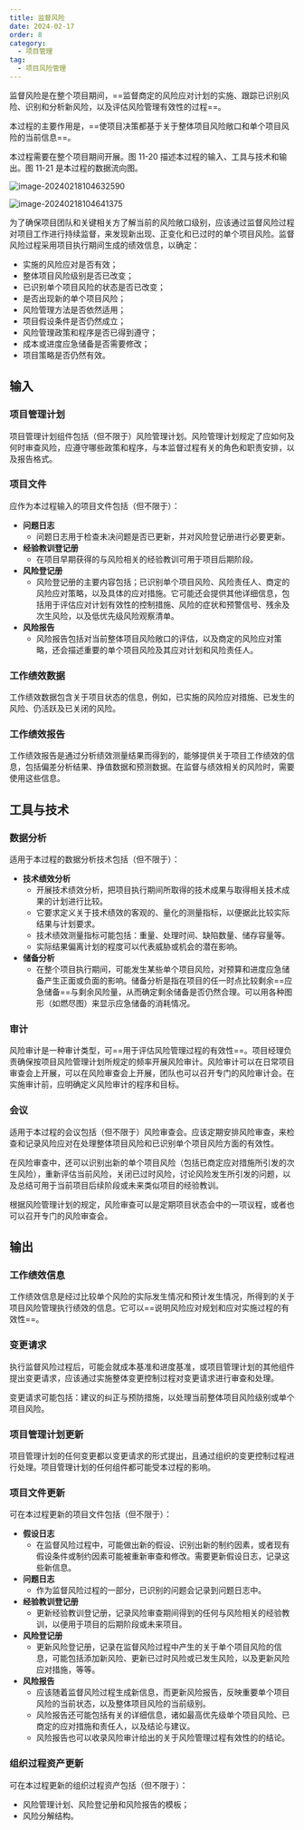```yaml
---
title: 监督风险
date: 2024-02-17
order: 8
category:
  - 项目管理
tag:
  - 项目风险管理
---
```


监督风险是在整个项目期间，==监督商定的风险应对计划的实施、跟踪已识别风险、识别和分析新风险，以及评估风险管理有效性的过程==。

本过程的主要作用是，==使项目决策都基于关于整体项目风险敞口和单个项目风险的当前信息==。

本过程需要在整个项目期间开展。图 11-20 描述本过程的输入、工具与技术和输出。图 11-21 是本过程的数据流向图。

![image-20240218104632590](https://raw.githubusercontent.com/GodX-18/picBed/main/image-20240218104632590.png)

![image-20240218104641375](https://raw.githubusercontent.com/GodX-18/picBed/main/image-20240218104641375.png)

为了确保项目团队和关键相关方了解当前的风险敞口级别，应该通过监督风险过程对项目工作进行持续监督，来发现新出现、正变化和已过时的单个项目风险。监督风险过程采用项目执行期间生成的绩效信息，以确定：

* 实施的风险应对是否有效；
* 整体项目风险级别是否已改变；
* 已识别单个项目风险的状态是否已改变；
* 是否出现新的单个项目风险；
* 风险管理方法是否依然适用；
* 项目假设条件是否仍然成立；
* 风险管理政策和程序是否已得到遵守；
* 成本或进度应急储备是否需要修改；
* 项目策略是否仍然有效。

## 输入

### 项目管理计划

项目管理计划组件包括（但不限于）风险管理计划。风险管理计划规定了应如何及何时审查风险，应遵守哪些政策和程序，与本监督过程有关的角色和职责安排，以及报告格式。

### 项目文件

应作为本过程输入的项目文件包括（但不限于）：

* **问题日志**
  * 问题日志用于检查未决问题是否已更新，并对风险登记册进行必要更新。 
* **经验教训登记册**
  * 在项目早期获得的与风险相关的经验教训可用于项目后期阶段。
* **风险登记册**
  * 风险登记册的主要内容包括；已识别单个项目风险、风险责任人、商定的风险应对策略，以及具体的应对措施。它可能还会提供其他详细信息，包括用于评估应对计划有效性的控制措施、风险的症状和预警信号、残余及次生风险，以及低优先级风险观察清单。
* **风险报告**
  * 风险报告包括对当前整体项目风险敞口的评估，以及商定的风险应对策略，还会描述重要的单个项目风险及其应对计划和风险责任人。

### 工作绩效数据

工作绩效数据包含关于项目状态的信息，例如，已实施的风险应对措施、已发生的风险、仍活跃及已关闭的风险。

### 工作绩效报告

工作绩效报告是通过分析绩效测量结果而得到的，能够提供关于项目工作绩效的信息，包括偏差分析结果、挣值数据和预测数据。在监督与绩效相关的风险时，需要使用这些信息。

## 工具与技术

### 数据分析

适用于本过程的数据分析技术包括（但不限于）：

* **技术绩效分析**
  * 开展技术绩效分析，把项目执行期间所取得的技术成果与取得相关技术成果的计划进行比较。
  * 它要求定义关于技术绩效的客观的、量化的测量指标，以便据此比较实际结果与计划要求。
  * 技术绩效测量指标可能包括：重量、处理时间、缺陷数量、储存容量等。
  * 实际结果偏离计划的程度可以代表威胁或机会的潜在影响。
* **储备分析**
  * 在整个项目执行期间，可能发生某些单个项目风险，对预算和进度应急储备产生正面或负面的影响。储备分析是指在项目的任一时点比较剩余==应急储备==与剩余风险量，从而确定剩余储备是否仍然合理。可以用各种图形（如燃尽图）来显示应急储备的消耗情况。

### 审计

风险审计是一种审计类型，可==用于评估风险管理过程的有效性==。项目经理负责确保按项目风险管理计划所规定的频率开展风险审计。风险审计可以在日常项目审查会上开展，可以在风险审查会上开展，团队也可以召开专门的风险审计会。在实施审计前，应明确定义风险审计的程序和目标。

### 会议

适用于本过程的会议包括（但不限于）风险审查会。应该定期安排风险审查，来检查和记录风险应对在处理整体项目风险和已识别单个项目风险方面的有效性。

在风险审查中，还可以识别出新的单个项目风险（包括已商定应对措施所引发的次生风险），重新评估当前风险，关闭已过时风险，讨论风险发生所引发的问题，以及总结可用于当前项目后续阶段或未来类似项目的经验教训。

根据风险管理计划的规定，风险审查可以是定期项目状态会中的一项议程，或者也可以召开专门的风险审查会。

## 输出

### 工作绩效信息

工作绩效信息是经过比较单个风险的实际发生情况和预计发生情况，所得到的关于项目风险管理执行绩效的信息。它可以==说明风险应对规划和应对实施过程的有效性==。

### 变更请求

执行监督风险过程后，可能会就成本基准和进度基准，或项目管理计划的其他组件提出变更请求，应该通过实施整体变更控制过程对变更请求进行审查和处理。

变更请求可能包括：建议的纠正与预防措施，以处理当前整体项目风险级别或单个项目风险。

### 项目管理计划更新

项目管理计划的任何变更都以变更请求的形式提出，且通过组织的变更控制过程进行处理。项目管理计划的任何组件都可能受本过程的影响。

### 项目文件更新

可在本过程更新的项目文件包括（但不限于）：

* **假设日志**
  * 在监督风险过程中，可能做出新的假设、识别出新的制约因素，或者现有假设条件或制约因素可能被重新审查和修改。需要更新假设日志，记录这些新信息。
* **问题日志**
  * 作为监督风险过程的一部分，已识别的问题会记录到问题日志中。
* **经验教训登记册**
  * 更新经验教训登记册，记录风险审查期间得到的任何与风险相关的经验教训，以便用于项目的后期阶段或未来项目。
* **风险登记册**
  * 更新风险登记册，记录在监督风险过程中产生的关于单个项目风险的信息，可能包括添加新风险、更新已过时风险或已发生风险，以及更新风险应对措施，等等。
* **风险报告**
  * 应该随着监督风险过程生成新信息，而更新风险报告，反映重要单个项目风险的当前状态，以及整体项目风险的当前级别。
  * 风险报告还可能包括有关的详细信息，诸如最高优先级单个项目风险、已商定的应对措施和责任人，以及结论与建议。
  * 风险报告也可以收录风险审计给出的关于风险管理过程有效性的的结论。

### 组织过程资产更新

可在本过程更新的组织过程资产包括（但不限于）：

* 风险管理计划、风险登记册和风险报告的模板；
* 风险分解结构。
